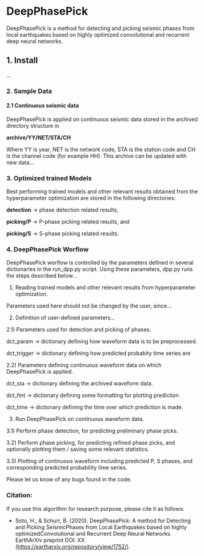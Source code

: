 # DeepPhasePick
DeepPhasePick is a method for detecting and picking seismic phases from local earthquakes based on highly optimized convolutional and recurrent deep neural networks.

## 1. Install

...

### 2. Sample Data

#### 2.1 Continuous seismic data

DeepPhasePick is applied on continuous seismic data stored in the archived directory structure in

**archive/YY/NET/STA/CH**

Where YY is year, NET is the network code, STA is the station code and CH is
the channel code (for example HH).
This archive can be updated with new data...

### 3. Optimized trained Models

Best performing trained models and other relevant results obtained from the hyperparameter optimization are stored in the following directories:

**detection** -> phase detection related results,

**picking/P** -> P-phase picking related results, and

**picking/S** -> S-phase picking related results.

### 4. DeepPhasePick Worflow

DeepPhasePick worflow is controlled by the parameters defined in several dictionaries in the run\_dpp.py script.
Using these parameters, dpp.py runs the steps described below...

1) Reading trained models and other relevant results from hyperparameter
optimization.

Parameters used here should not be changed by the user, since...

2) Definition of user-defined parameters...

2.1) Parameters used for detection and picking of phases.

dct\_param -> dictionary defining how waveform data is to be preprocessed.

dct\_trigger -> dictionary defining how predicted probabity time series are

2.2) Parameters defining continuous waveform data on which DeepPhasePick is applied.

dct\_sta -> dictionary defining the archived waveform data.

dct\_fmt ->  dictionary defining some formatting for plotting prediction

dct\_time -> dictionary defining the time over which prediction is made.

3) Run DeepPhasePick on continuous waveform data.

3.1) Perform phase detection, for predicting preliminary phase picks.

3.2) Perform phase picking, for predicting refined phase picks, and optionally plotting them / saving some relevant statistics.

3.3) Plotting of continuous waveform including predicted P, S phases, and corresponding predicted probability time series.



Please let us know of any bugs found in the code.


### Citation:

If you use this algorithm for research purpose, please cite it as follows:

- Soto, H., & Schurr, B. (2020). DeepPhasePick: A method for Detecting and Picking SeismicPhases from Local Earthquakes based on highly
optimizedConvolutional and Recurrent Deep Neural Networks. EarthArXiv preprint DOI: XX (https://eartharxiv.org/repository/view/1752/).
